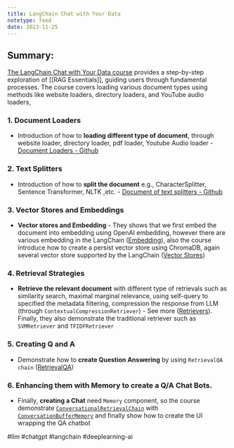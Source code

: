 ```yaml
---
title: LangChain Chat with Your Data
notetype: feed
date: 2023-11-25
---
```



## Summary:
[The LangChain Chat with Your Data course](https://learn.deeplearning.ai/langchain-chat-with-your-data) provides a step-by-step exploration of [[RAG Essentials]], guiding users through fundamental processes. The course covers loading various document types using methods like website loaders, directory loaders, and YouTube audio loaders,


### 1. Document Loaders
- Introduction of how to **loading different type of document**, through website loader, directory loader, pdf loader, Youtube Audio loader - [Document Loaders - Github](https://github.com/langchain-ai/langchain/tree/master/libs/langchain/langchain/document_loaders)

### 2. Text Splitters
- Introduction of how to **split the document** e.g., CharacterSplitter, Sentence Transformer, NLTK ,etc. - [Document of text splitters - Github](https://github.com/langchain-ai/langchain/blob/master/libs/langchain/langchain/text_splitter.py)

### 3. Vector Stores and Embeddings
- **Vector stores and Embedding** - They shows that we first embed the document into embedding using OpenAI embedding, however there are various embedding in the LangChain ([Embedding](https://github.com/langchain-ai/langchain/tree/master/libs/langchain/langchain/embeddings)), also the course introduce how to create a persist vector store using ChromaDB, again several vector store supported by the LangChain ([Vector Stores](https://github.com/langchain-ai/langchain/tree/master/libs/langchain/langchain/vectorstores))

### 4. Retrieval Strategies
- **Retrieve the relevant document** with different type of retrievals such as similarity search, maximal marginal relevance, using self-query to specified the metadata filtering, compression the response from LLM (through `ContextualCompressionRetriever`)  - See more ([Retrievers](https://github.com/langchain-ai/langchain/tree/master/libs/langchain/langchain/retrievers)). Finally, they also demonstrate the traditional retriever such as `SVMRetriever` and `TFIDFRetriever`

### 5. Creating Q and A
- Demonstrate how to **create Question Answering** by using `RetrievalQA chain` ([RetrievalQA](https://github.com/langchain-ai/langchain/blob/master/libs/langchain/langchain/chains/retrieval_qa/prompt.py))

### 6. Enhancing them with Memory to create a Q/A Chat Bots.
- Finally, **creating a Chat** need `Memory` component, so the course demonstrate [`ConversationalRetrievalChain`](https://github.com/langchain-ai/langchain/blob/master/libs/langchain/langchain/chains/conversational_retrieval/prompts.py) with [`ConversationBufferMemory`](https://github.com/langchain-ai/langchain/blob/master/libs/langchain/langchain/memory/buffer.py#L10) and finally show how to create the UI wrapping the QA chatbot

#llm #chatgpt #langchain #deeplearning-ai